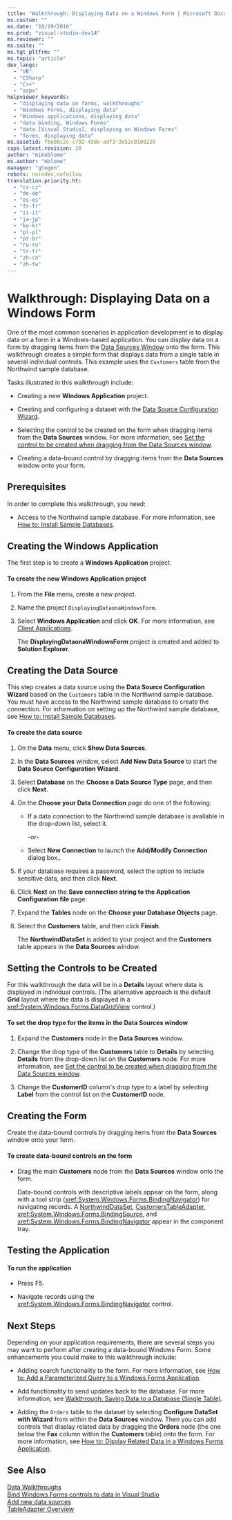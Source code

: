 ```yaml
---
title: "Walkthrough: Displaying Data on a Windows Form | Microsoft Docs"
ms.custom: ""
ms.date: "10/19/2016"
ms.prod: "visual-studio-dev14"
ms.reviewer: ""
ms.suite: ""
ms.tgt_pltfrm: ""
ms.topic: "article"
dev_langs: 
  - "VB"
  - "CSharp"
  - "C++"
  - "aspx"
helpviewer_keywords: 
  - "displaying data on forms, walkthroughs"
  - "Windows Forms, displaying data"
  - "Windows applications, displaying data"
  - "data binding, Windows Forms"
  - "data [Visual Studio], displaying on Windows Forms"
  - "forms, displaying data"
ms.assetid: f6e08c2c-c792-43de-adf3-3e52c0100225
caps.latest.revision: 20
author: "mikeblome"
ms.author: "mblome"
manager: "ghogen"
robots: noindex,nofollow
translation.priority.ht: 
  - "cs-cz"
  - "de-de"
  - "es-es"
  - "fr-fr"
  - "it-it"
  - "ja-jp"
  - "ko-kr"
  - "pl-pl"
  - "pt-br"
  - "ru-ru"
  - "tr-tr"
  - "zh-cn"
  - "zh-tw"
---
```

# Walkthrough: Displaying Data on a Windows Form
One of the most common scenarios in application development is to display data on a form in a Windows-based application. You can display data on a form by dragging items from the [Data Sources Window](http://msdn.microsoft.com/en-us/Library/0d20f699-cc95-45b3-8ecb-c7edf1f67992) onto the form. This walkthrough creates a simple form that displays data from a single table in several individual controls. This example uses the `Customers` table from the Northwind sample database.  
  
 Tasks illustrated in this walkthrough include:  
  
-   Creating a new **Windows Application** project.  
  
-   Creating and configuring a dataset with the [Data Source Configuration Wizard](../data-tools/media/data-source-configuration-wizard.png).  
  
-   Selecting the control to be created on the form when dragging items from the **Data Sources** window. For more information, see [Set the control to be created when dragging from the Data Sources window](../data-tools/set-the-control-to-be-created-when-dragging-from-the-data-sources-window.md).  
  
-   Creating a data-bound control by dragging items from the **Data Sources** window onto your form.  
  
## Prerequisites  
 In order to complete this walkthrough, you need:  
  
-   Access to the Northwind sample database. For more information, see [How to: Install Sample Databases](../data-tools/how-to-install-sample-databases.md).  
  
## Creating the Windows Application  
 The first step is to create a **Windows Application** project.  
  
#### To create the new Windows Application project  
  
1.  From the **File** menu, create a new project.  
  
2.  Name the project `DisplayingDataonaWindowsForm`.  
  
3.  Select **Windows Application** and click **OK**. For more information, see [Client Applications](http://msdn.microsoft.com/en-us/Library/2dfb50b7-5af2-4e12-9bbb-c5ade0e39a68).  
  
     The **DisplayingDataonaWindowsForm** project is created and added to **Solution Explorer**.  
  
## Creating the Data Source  
 This step creates a data source using the **Data Source Configuration Wizard** based on the `Customers` table in the Northwind sample database. You must have access to the Northwind sample database to create the connection. For information on setting up the Northwind sample database, see [How to: Install Sample Databases](../data-tools/how-to-install-sample-databases.md).  
  
#### To create the data source  
  
1.  On the **Data** menu, click **Show Data Sources**.  
  
2.  In the **Data Sources** window, select **Add New Data Source** to start the **Data Source Configuration Wizard**.  
  
3.  Select **Database** on the **Choose a Data Source Type** page, and then click **Next**.  
  
4.  On the **Choose your Data Connection** page do one of the following:  
  
    -   If a data connection to the Northwind sample database is available in the drop-down list, select it.  
  
         -or-  
  
    -   Select **New Connection** to launch the **Add/Modify Connection** dialog box..  
  
5.  If your database requires a password, select the option to include sensitive data, and then click **Next**.  
  
6.  Click **Next** on the **Save connection string to the Application Configuration file** page.  
  
7.  Expand the **Tables** node on the **Choose your Database Objects** page.  
  
8.  Select the **Customers** table, and then click **Finish**.  
  
     The **NorthwindDataSet** is added to your project and the **Customers** table appears in the **Data Sources** window.  
  
## Setting the Controls to be Created  
 For this walkthrough the data will be in a **Details** layout where data is displayed in individual controls. (The alternative approach is the default **Grid** layout where the data is displayed in a <xref:System.Windows.Forms.DataGridView> control.)  
  
#### To set the drop type for the items in the Data Sources window  
  
1.  Expand the **Customers** node in the **Data Sources** window.  
  
2.  Change the drop type of the **Customers** table to **Details** by selecting **Details** from the drop-down list on the **Customers** node. For more information, see [Set the control to be created when dragging from the Data Sources window](../data-tools/set-the-control-to-be-created-when-dragging-from-the-data-sources-window.md).  
  
3.  Change the **CustomerID** column's drop type to a label by selecting **Label** from the control list on the **CustomerID** node.  
  
## Creating the Form  
 Create the data-bound controls by dragging items from the **Data Sources** window onto your form.  
  
#### To create data-bound controls on the form  
  
-   Drag the main **Customers** node from the **Data Sources** window onto the form.  
  
     Data-bound controls with descriptive labels appear on the form, along with a tool strip (<xref:System.Windows.Forms.BindingNavigator>) for navigating records. A [NorthwindDataSet](../data-tools/dataset-tools-in-visual-studio.md), [CustomersTableAdapter](../data-tools/tableadapter-overview.md), <xref:System.Windows.Forms.BindingSource>, and <xref:System.Windows.Forms.BindingNavigator> appear in the component tray.  
  
## Testing the Application  
  
#### To run the application  
  
-   Press F5.  
  
-   Navigate records using the <xref:System.Windows.Forms.BindingNavigator> control.  
  
## Next Steps  
 Depending on your application requirements, there are several steps you may want to perform after creating a data-bound Windows Form. Some enhancements you could make to this walkthrough include:  
  
-   Adding search functionality to the form. For more information, see [How to: Add a Parameterized Query to a Windows Forms Application](http://msdn.microsoft.com/en-us/Library/13db4ad3-56b9-4a0b-b3a5-6a4ff84d4416).  
  
-   Add functionality to send updates back to the database. For more information, see [Walkthrough: Saving Data to a Database (Single Table)](http://msdn.microsoft.com/en-us/Library/68befa96-7463-43e8-abcf-dc2f42ccd53d).  
  
-   Adding the `Orders` table to the dataset by selecting **Configure DataSet with Wizard** from within the **Data Sources** window. Then you can add controls that display related data by dragging the **Orders** node (the one below the **Fax** column within the **Customers** table) onto the form. For more information, see [How to: Display Related Data in a Windows Forms Application](../data-tools/how-to-display-related-data-in-a-windows-forms-application.md).  
  
## See Also  
 [Data Walkthroughs](http://msdn.microsoft.com/en-us/Library/15a88fb8-3bee-4962-914d-7a1f8bd40ec4)   
 [Bind Windows Forms controls to data in Visual Studio](../data-tools/bind-windows-forms-controls-to-data-in-visual-studio.md)   
 [Add new data sources](../data-tools/add-new-data-sources.md)   
 [TableAdapter Overview](../data-tools/tableadapter-overview.md)